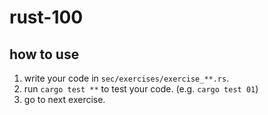 # rust-100

## how to use

1. write your code in `sec/exercises/exercise_**.rs`.
2. run `cargo test **` to test your code. (e.g. `cargo test 01`)
3. go to next exercise.